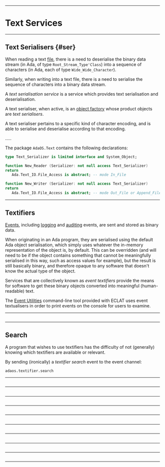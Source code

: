 -----------------------------------------------------------------------------------------------
# Text Services







-----------------------------------------------------------------------------------------------
## Text Serialisers {#ser}

When reading a text [file](../rts/files.md), there is a need to deserialise the binary data
stream (in Ada, of type `Root_Stream_Type'Class`) into a sequence of characters (in Ada, each
of type `Wide_Wide_Character`). 

Similarly, when writing into a text file, there is a need to serialise the sequence of
characters into a binary data stream. 

A _text serialisation service_ is a service which provides text serialisation and
deserialisation. 

A text serialiser, when active, is an [object factory](../objects/objects.md#fact) whose
product objects are _text serialisers_. 

A text serialiser pertains to a specific kind of character encoding, and is able to serialise
and deserialise according to that encoding. 

.....





The package `AdaOS.Text` contains the following declarations: 

```ada
type Text_Serializer is limited interface and System_Object;

function New_Reader (Serializer: not null access Text_Serializer) 
return
   Ada.Text_IO.File_Access is abstract; -- mode In_File

function New_Writer (Serializer: not null access Text_Serializer) 
return
   Ada.Text_IO.File_Access is abstract; -- mode Out_File or Append_File
```















-----------------------------------------------------------------------------------------------
## Textifiers

[Events](../events/events.md), including [logging](../events/logging.md) and
[auditing](../events/auditing.md) events, are sent and stored as binary data. 

When originating in an Ada program, they are serialised using the default Ada object
serialisation, which simply uses whatever the in-memory representation of the object is, by
default. This can be overridden (and will need to be if the object contains something that
cannot be meaningfully serialised in this way, such as access values for example), but the
result is still basically binary, and therefore opaque to any software that doesn't know the
actual type of the object. 

Services that are collectively known as _event textifiers_ provide the means for software to
get these binary objects converted into meaningful (human-readable) text. 

The [Event Utilities](?????) command-line tool provided with ECLAT uses event textualisers in
order to print events on the console for users to examine. 





-----------------------------------------------------------------------------------------------
## 




-----------------------------------------------------------------------------------------------
## Search

A program that wishes to use textifiers has the difficulty of not (generally) knowing which
textifiers are available or relevant. 




By sending (ironically) a _textifier search_ event to the event channel: 

    adaos.textifier.search





-----------------------------------------------------------------------------------------------
## 




-----------------------------------------------------------------------------------------------
## 




-----------------------------------------------------------------------------------------------
## 




-----------------------------------------------------------------------------------------------
## 




-----------------------------------------------------------------------------------------------
## 




-----------------------------------------------------------------------------------------------
## 




-----------------------------------------------------------------------------------------------
## 




-----------------------------------------------------------------------------------------------
## 




-----------------------------------------------------------------------------------------------
## 




-----------------------------------------------------------------------------------------------
## 










